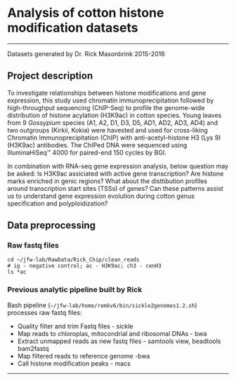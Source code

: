 # Analysis of cotton histone modification datasets
---
Datasets generated by Dr. Rick Masonbrink 2015-2016

## Project description
To investigate relationships between histone modifications and gene expression, this study used chromatin immunoprecipitation followed by high-throughput sequencing (ChIP-Seq) to profile the genome-wide distribution of histone acylation (H3K9ac) in cotton species. Young leaves from 9 *Gossypium* species (A1, A2, D1, D3, D5, AD1, AD2, AD3, AD4) and two outgroups (Kirkii, Kokia) were havested and used for cross-liking Chromatin Immunoprecipitation (ChIP) with anti-acetyl-histone H3 (Lys 9) (H3K9ac) antibodies. The ChIPed DNA were sequenced using IlluminaHiSeq™ 4000 for paired-end 150 cycles by BGI.

In combination with RNA-seq gene expression analysis, below question may be asked: Is H3K9ac assiciated with active gene transcription? Are histone marks enriched in genic regions? What about the disttibution profiles around transcription start sites (TSSs) of genes? Can these patterns assist us to understand gene expression evolution during cotton genus specification and polyploidization?

## Data preprocessing

### Raw fastq files
    cd ~/jfw-lab/RawData/Rick_Chip/clean_reads
    # ig - negative control; ac - H3K9ac; ch3 - cenH3
    ls *ac

### Previous analytic pipeline built by Rick
Bash pipeline (`~/jfw-lab/home/remkv6/bin/sickle2genomes1.2.sh`) processes raw fastq files:
* Quality filter and trim Fastq files - sickle
* Map reads to chloroplas, mitocondrial and ribosomal DNAs -  bwa
* Extract unmapped reads as new fastq files - samtools view, beadtools bam2fastq
* Map filtered reads to reference genome -bwa
* Call histone modification peaks - macs

---



